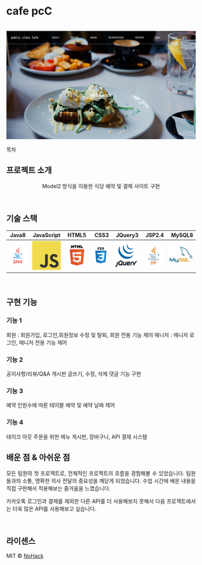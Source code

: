 # cafe pcC

<p align="center">
  <br>
  <img src="./WebContent/img/MainPage.png">
  <br>
</p>

목차

## 프로젝트 소개
<p align="center">
Model2 방식을 이용한 식당 예약 및 결제 사이트 구현
</p>

<br>

## 기술 스택

|Java8   |JavaScript |HTML5   |CSS3   |JQuery3 |JSP2.4  |MySQL8  |
| :-------: | :-------: | :-------: | -------: | -------: | -------: | -------: | 
| ![java]   | ![js]     | ![html]   | ![css]   | ![jq]    | ![jsp]   | ![mysql] |

<br>

## 구현 기능

### 기능 1
회원 : 회원가입, 로그인,회원정보 수정 및 탈퇴, 회원 전용 기능 제어 
매니저 : 매니저 로그인, 매니저 전용 기능 제어
### 기능 2
공지사항/리뷰/Q&A 게시판 글쓰기, 수정, 삭제 댓글 기능 구현
### 기능 3
예약 인원수에 따른 테이블 예약 및 예약 날짜 제어
### 기능 4
테이크 아웃 주문을 위한 메뉴 게시판, 장바구니, API 결제 시스템
<br>

## 배운 점 & 아쉬운 점

<p align="justify">
모든 팀원의 첫 프로젝트로, 전체적인 프로젝트의 흐름을 경험해볼 수 있었습니다.
팀원들과의 소통, 명확한 의사 전달의 중요성을 깨닫게 되었습니다.
수업 시간에 배운 내용을 직접 구현해서 적용해보는 즐거움을 느꼈습니다.
</p>
<p align="justify">
카카오톡 로그인과 결제를 제외한 다른 API를 더 사용해보지 못해서 다음 프로젝트에서는 더욱 많은 API를 사용해보고 싶습니다.
</p>

<br>

## 라이센스

MIT &copy; [NoHack](mailto:lbjp114@gmail.com)

<!-- Stack Icon Refernces -->

[java]: WebContent/img/icon/Java.png
[js]: WebContent/img/icon/JavaScript.png
[html]: WebContent/img/icon/html5.png
[css]: WebContent/img/icon/CSS3.png
[jq]: WebContent/img/icon/jQuery.png
[jsp]: WebContent/img/icon/JSP.png
[mysql]: WebContent/img/icon/mysql.jpg

